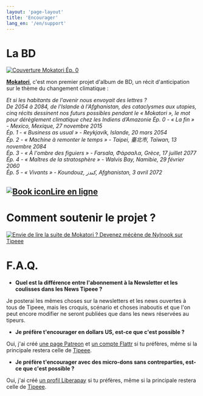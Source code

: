 ```yaml
---
layout: 'page-layout'
title: 'Encourager'
lang_en: '/en/support'
---
```


<a name="mokatori"></a>
# La BD

[![Couverture Mokatori Ép. 0](/fr/lecteur-bd/mokatori-ep0-la-fin/mokatori-ep0-la-fin-cover.jpg)](/fr/bd/mokatori-ep0-la-fin/)

[**Mokatori**](/fr/bd/mokatori-ep0-la-fin/), c'est mon premier projet d'album de BD, un récit d'anticipation sur le thème du changement climatique :

*Et si les habitants de l'avenir nous envoyait des lettres ?   
De 2054 à 2084, de l'Islande à l'Afghanistan, des cataclysmes aux utopies, cinq récits dessinent nos futurs possibles pendant le « Mokatori », le mot pour dérèglement climatique chez les Indiens d’Amazonie
Ép. 0 - « La fin » - Mexico, Mexique, 27 novembre 2015   
Ép. 1 - « Business as usual » - Reykjavík, Islande, 20 mars 2054   
Ép. 2 - « Machine à remonter le temps » - Taipei, 臺北市, Taïwan, 13 novembre 2084   
Ép. 3 - « À l'ombre des figuiers » - Farsala, Φάρσαλα, Grèce, 17 juillet 2077   
Ép. 4 - « Maîtres de la stratosphère » - Walvis Bay, Namibie, 29 février 2060   
Ép. 5 - « Vivants » - Koundouz, کندز, Afghanistan, 3 avril 2072*   

<a href="/fr/lecteur-bd/mokatori-ep0-la-fin"><h2><img src="/website-img/icon-book.svg"  class="book-icon" alt="Book icon" />Lire en ligne</h2></a>

# Comment soutenir le projet ?

[![Envie de lire la suite de Mokatori ? Devenez mécène de Nylnook sur Tipeee](/website-img/support/devenez-mecene-de-nylnook-sur-tipeee.jpg)](https://www.tipeee.com/nylnook)


# F.A.Q.

- **Quel est la différence entre l'abonnement à la Newsletter et les coulisses dans les News Tipeee ?**   

Je posterai les mêmes choses sur la newsletters et les news ouvertes à tous de Tipeee, mais les croquis, scénario et choses inaboutis et que l'on peut encore modifier ne seront publiées que dans les news réservées au tipeurs.

- **Je préfère t'encourager en dollars US, est-ce que c'est possible ?**

Oui, j'ai créé [une page Patreon](https://www.patreon.com/nylnook) et [un compte Flattr](https://flattr.com/@nylnook) si tu préfères, même si la principale restera celle de [Tipeee](https://www.tipeee.com/nylnook/).

- **Je préfère t'encourager avec des micro-dons sans contreparties, est-ce que c'est possible ?**

Oui, j'ai créé [un profil Liberapay](https://fr.liberapay.com/nylnook/) si tu préfères, même si la principale restera celle de [Tipeee](https://www.tipeee.com/nylnook/).
